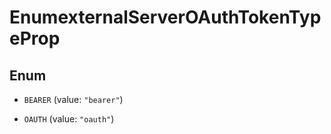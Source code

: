

# EnumexternalServerOAuthTokenTypeProp

## Enum


* `BEARER` (value: `"bearer"`)

* `OAUTH` (value: `"oauth"`)



